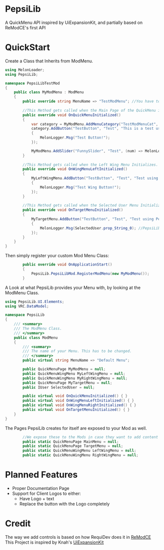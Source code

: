 # PepsiLib
A QuickMenu API inspired by UiExpansionKit, and partially based on ReModCE's first API

# QuickStart

Create a Class that Inherits from ModMenu.
```cs
using MelonLoader;
using PepsiLib;

namespace PepsiLibTestMod
{
    public class MyModMenu : ModMenu
    {
        public override string MenuName => "TestModMenu"; //You have to change this name. It'll conflict with other Mod's pages
        
        //This Method gets called when the Main Page of the QuickMenu initializes.
        public override void OnQuickMenuInitialized()
        {
            var category = MyModMenu.AddMenuCategory("TestModMenuCat", "Testing Stuff"); //Every Mod Menu gets its own pages.
            category.AddButton("TestButton", "Test", "This is a test using PepsiLib!", () =>
            {
                MelonLogger.Msg("Test Button!");
            });

            MyModMenu.AddSlider("FunnySlider", "Test", (num) => MelonLogger.Msg(num));
        }
        
        //This Method gets called when the Left Wing Menu Initializes.
        public override void OnWingMenuLeftInitialized()
        {
            MyLeftWingMenu.AddButton("TestButton", "Test", "Test using PepsiLib!", () =>
            {
                MelonLogger.Msg("Test Wing Button!");
            });
        }
        
        //This Method gets called when the Selected User Menu Initializes.
        public override void OnTargetMenuInitialized()
        {
            MyTargetMenu.AddButton("TestButton", "Test", "Test using PepsiLib!", () =>
            {
                MelonLogger.Msg(SelectedUser.prop_String_0); //PepsiLib runs a Coroutine and provides the Selected IUser for every Mod Menu.
            });
        }
    }
}
```

Then simply register your custom Mod Menu Class:
```cs
        public override void OnApplicationStart()
        {
            PepsiLib.PepsiLibMod.RegisterModMenu(new MyModMenu());
        }
```

A Look at what PepsiLib provides your Menu with, by looking at the ModMenu Class.
```cs
using PepsiLib.UI.Elements;
using VRC.DataModel;

namespace PepsiLib
{
    /// <summary>
    /// The ModMenu Class.
    /// </summary>
    public class ModMenu
    {
        /// <summary>
        /// The name of your Menu. This has to be changed.
        /// </summary>
        public virtual string MenuName => "Default Menu";

        public QuickMenuPage MyModMenu = null;
        public QuickMenuWingMenu MyLeftWingMenu = null;
        public QuickMenuWingMenu MyRightWingMenu = null;
        public QuickMenuPage MyTargetMenu = null;
        public IUser SelectedUser = null;

        public virtual void OnQuickMenuInitialized() { }
        public virtual void OnWingMenuLeftInitialized() { }
        public virtual void OnWingMenuRightInitialized() { }
        public virtual void OnTargetMenuInitialized() { }  
    }
}
```

The Pages PepsiLib creates for itself are exposed to your Mod as well. 
```cs
        //We expose these to the Mods in case they want to add content to these pages. Unlikely but it can't hurt.
        public static QuickMenuPage MainMenu = null;
        public static QuickMenuPage TargetMenu = null;
        public static QuickMenuWingMenu LeftWingMenu = null;
        public static QuickMenuWingMenu RightWingMenu = null;
```

# Planned Features
* Proper Documentation Page
* Support for Client Logos to either:
    - Have Logo + text
    - Replace the button with the Logo completely

# Credit
The way we add controls is based on how RequiDev does it in [ReModCE](https://github.com/RequiDev/ReModCE) <br>
This Project is inspired by Knah's [UiExpansionKit](https://github.com/knah/vrcmods)
